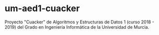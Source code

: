 # um-aed1-cuacker
Proyecto "Cuacker" de Algoritmos y Estructuras de Datos 1 (curso 2018 - 2019) del Grado en Ingeniería Informática de la Universidad de Murcia.
